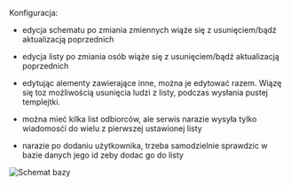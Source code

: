 Konfiguracja:

- edycja schematu po zmiania zmiennych wiąże się z usunięciem/bądź aktualizacją poprzednich
- edycja listy po zmiania osób wiąże się z usunięciem/bądź aktualizacją poprzednich


- edytując alementy zawierające inne, można je edytować razem. Wiązę się toz możliwością usunięcia ludzi z listy, podczas wysłania pustej templejtki.

- można mieć kilka list odbiorców, ale serwis narazie wysyła tylko wiadomosći do wielu z pierwszej ustawionej listy


- narazie po dodaniu użytkownika, trzeba samodzielnie sprawdzic w bazie danych jego id zeby dodac go do listy

![Schemat bazy](https://github.com/Maniek13/EmailWebService/assets/47826375/40589c47-82fe-4561-8ae5-07d01102a1ef)


